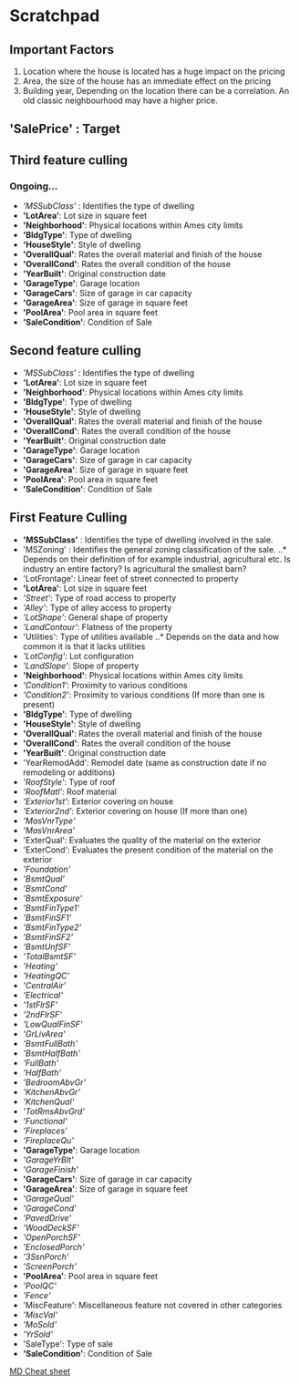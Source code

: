 # Scratchpad
## Important Factors
1. Location where the house is located has a huge impact on the pricing
2. Area, the size of the house has an immediate effect on the pricing
3. Building year, Depending on the location there can be a correlation. An old classic neighbourhood may have a higher price.

## **'SalePrice' : Target**

## Third feature culling
### Ongoing...
* *'MSSubClass'* : Identifies the type of dwelling 
* **'LotArea'**: Lot size in square feet
* **'Neighborhood'**: Physical locations within Ames city limits
* **'BldgType'**: Type of dwelling
* **'HouseStyle'**: Style of dwelling
* **'OverallQual'**: Rates the overall material and finish of the house
* **'OverallCond'**: Rates the overall condition of the house
* **'YearBuilt'**: Original construction date
* **'GarageType'**: Garage location
* **'GarageCars'**: Size of garage in car capacity
* **'GarageArea'**: Size of garage in square feet
* **'PoolArea'**: Pool area in square feet
* **'SaleCondition'**: Condition of Sale


## Second feature culling
* *'MSSubClass'* : Identifies the type of dwelling 
* **'LotArea'**: Lot size in square feet
* **'Neighborhood'**: Physical locations within Ames city limits
* **'BldgType'**: Type of dwelling
* **'HouseStyle'**: Style of dwelling
* **'OverallQual'**: Rates the overall material and finish of the house
* **'OverallCond'**: Rates the overall condition of the house
* **'YearBuilt'**: Original construction date
* **'GarageType'**: Garage location
* **'GarageCars'**: Size of garage in car capacity
* **'GarageArea'**: Size of garage in square feet
* **'PoolArea'**: Pool area in square feet
* **'SaleCondition'**: Condition of Sale


## First Feature Culling
* **'MSSubClass'** : Identifies the type of dwelling involved in the sale.
* 'MSZoning' : Identifies the general zoning classification of the sale.
..* Depends on their definition of for example industrial, agricultural etc. Is industry an entire factory? Is agricultural the smallest barn?
* 'LotFrontage': Linear feet of street connected to property
* **'LotArea'**: Lot size in square feet
* *'Street'*: Type of road access to property
* *'Alley'*: Type of alley access to property
* *'LotShape'*: General shape of property
* *'LandContour'*: Flatness of the property
* 'Utilities': Type of utilities available
..* Depends on the data and how common it is that it lacks utilities
* *'LotConfig'*: Lot configuration
* *'LandSlope'*: Slope of property
* **'Neighborhood'**: Physical locations within Ames city limits
* *'Condition1'*: Proximity to various conditions
* *'Condition2'*: Proximity to various conditions (If more than one is present)
* **'BldgType'**: Type of dwelling
* **'HouseStyle'**: Style of dwelling
* **'OverallQual'**: Rates the overall material and finish of the house
* **'OverallCond'**: Rates the overall condition of the house
* **'YearBuilt'**: Original construction date
* 'YearRemodAdd': Remodel date (same as construction date if no remodeling or additions)
* *'RoofStyle'*: Type of roof
* *'RoofMatl'*: Roof material
* *'Exterior1st'*: Exterior covering on house
* *'Exterior2nd'*: Exterior covering on house (If more than one)
* *'MasVnrType'*
* *'MasVnrArea'*
* 'ExterQual': Evaluates the quality of the material on the exterior
* 'ExterCond': Evaluates the present condition of the material on the exterior
* *'Foundation'*
* *'BsmtQual'*
* *'BsmtCond'*
* *'BsmtExposure'*
* *'BsmtFinType1'*
* *'BsmtFinSF1'*
* *'BsmtFinType2'*
* *'BsmtFinSF2'*
* *'BsmtUnfSF'*
* *'TotalBsmtSF'*
* *'Heating'*
* *'HeatingQC'*
* *'CentralAir'*
* *'Electrical'*
* *'1stFlrSF'*
* *'2ndFlrSF'*
* *'LowQualFinSF'*
* *'GrLivArea'*
* *'BsmtFullBath'*
* *'BsmtHalfBath'*
* *'FullBath'*
* *'HalfBath'*
* *'BedroomAbvGr'*
* *'KitchenAbvGr'*
* *'KitchenQual'*
* *'TotRmsAbvGrd'*
* *'Functional'*
* *'Fireplaces'*
* *'FireplaceQu'*
* **'GarageType'**: Garage location
* *'GarageYrBlt'*
* *'GarageFinish'*
* **'GarageCars'**: Size of garage in car capacity
* **'GarageArea'**: Size of garage in square feet
* *'GarageQual'*
* *'GarageCond'*
* *'PavedDrive'*
* *'WoodDeckSF'*
* *'OpenPorchSF'*
* *'EnclosedPorch'*
* *'3SsnPorch'*
* *'ScreenPorch'*
* **'PoolArea'**: Pool area in square feet
* *'PoolQC'*
* *'Fence'*
* 'MiscFeature': Miscellaneous feature not covered in other categories
* *'MiscVal'*
* *'MoSold'*
* *'YrSold'*
* 'SaleType': Type of sale
* **'SaleCondition'**: Condition of Sale

[MD Cheat sheet](https://github.com/adam-p/markdown-here/wiki/Markdown-Cheatsheet)